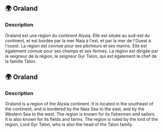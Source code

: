 ## 🌍 Oraland

### Description

Oraland est une région du continent Alysia. Elle est située au sud-est du continent, et est bordée par la mer Naia à l'est, et par la mer de l'Ouest à l'ouest. La région est connue pour ses pêcheurs et ses marins. Elle est également connue pour ses champs et ses fermes. La région est dirigée par le seigneur de la région, le seigneur Gyr Talon, qui est également le chef de la famille Talon.

## 🌍 Oraland

### Description

Oraland is a region of the Alysia continent. It is located in the southeast of the continent, and is bordered by the Naia Sea to the east, and by the Western Sea to the west. The region is known for its fishermen and sailors. It is also known for its fields and farms. The region is ruled by the lord of the region, Lord Gyr Talon, who is also the head of the Talon family.
